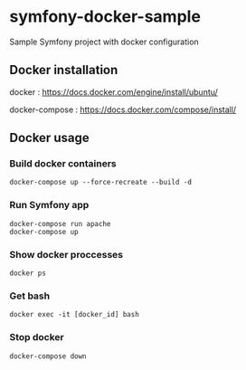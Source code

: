 # symfony-docker-sample
Sample Symfony project with docker configuration

## Docker installation

docker : 
https://docs.docker.com/engine/install/ubuntu/

docker-compose :
https://docs.docker.com/compose/install/

## Docker usage

### Build docker containers
```
docker-compose up --force-recreate --build -d
```

### Run Symfony app
```
docker-compose run apache
docker-compose up
```

### Show docker proccesses
```
docker ps
```

### Get bash
```
docker exec -it [docker_id] bash
```

### Stop docker
```
docker-compose down
```